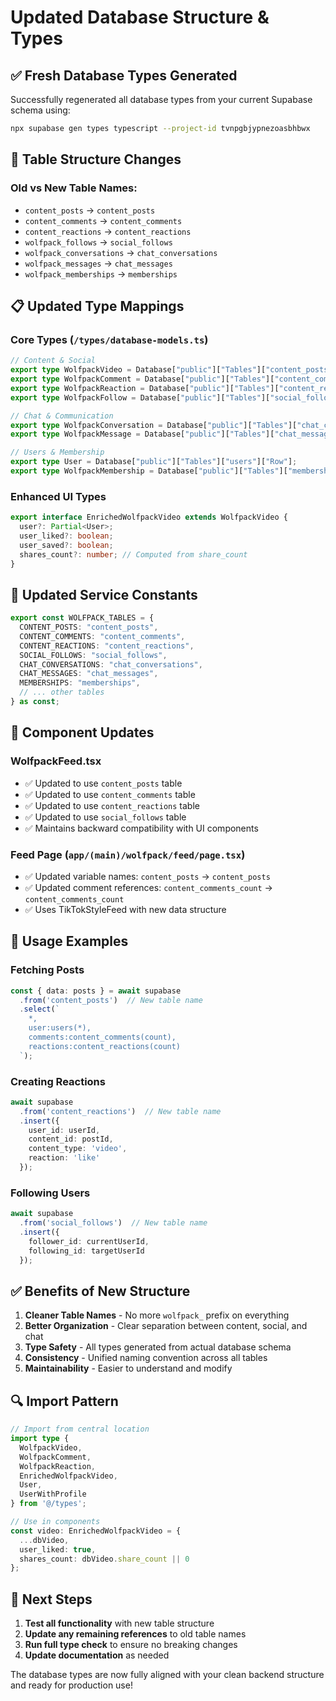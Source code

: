 # Updated Database Structure & Types

## ✅ Fresh Database Types Generated

Successfully regenerated all database types from your current Supabase schema using:
```bash
npx supabase gen types typescript --project-id tvnpgbjypnezoasbhbwx
```

## 🔄 Table Structure Changes

### Old vs New Table Names:
- `content_posts` → `content_posts`
- `content_comments` → `content_comments` 
- `content_reactions` → `content_reactions`
- `wolfpack_follows` → `social_follows`
- `wolfpack_conversations` → `chat_conversations`
- `wolfpack_messages` → `chat_messages`
- `wolfpack_memberships` → `memberships`

## 📋 Updated Type Mappings

### Core Types (`/types/database-models.ts`)
```typescript
// Content & Social
export type WolfpackVideo = Database["public"]["Tables"]["content_posts"]["Row"];
export type WolfpackComment = Database["public"]["Tables"]["content_comments"]["Row"];
export type WolfpackReaction = Database["public"]["Tables"]["content_reactions"]["Row"];
export type WolfpackFollow = Database["public"]["Tables"]["social_follows"]["Row"];

// Chat & Communication
export type WolfpackConversation = Database["public"]["Tables"]["chat_conversations"]["Row"];
export type WolfpackMessage = Database["public"]["Tables"]["chat_messages"]["Row"];

// Users & Membership
export type User = Database["public"]["Tables"]["users"]["Row"];
export type WolfpackMembership = Database["public"]["Tables"]["memberships"]["Row"];
```

### Enhanced UI Types
```typescript
export interface EnrichedWolfpackVideo extends WolfpackVideo {
  user?: Partial<User>;
  user_liked?: boolean;
  user_saved?: boolean;
  shares_count?: number; // Computed from share_count
}
```

## 🎯 Updated Service Constants

```typescript
export const WOLFPACK_TABLES = {
  CONTENT_POSTS: "content_posts",
  CONTENT_COMMENTS: "content_comments", 
  CONTENT_REACTIONS: "content_reactions",
  SOCIAL_FOLLOWS: "social_follows",
  CHAT_CONVERSATIONS: "chat_conversations",
  CHAT_MESSAGES: "chat_messages",
  MEMBERSHIPS: "memberships",
  // ... other tables
} as const;
```

## 🔧 Component Updates

### WolfpackFeed.tsx
- ✅ Updated to use `content_posts` table
- ✅ Updated to use `content_comments` table
- ✅ Updated to use `content_reactions` table
- ✅ Updated to use `social_follows` table
- ✅ Maintains backward compatibility with UI components

### Feed Page (`app/(main)/wolfpack/feed/page.tsx`)
- ✅ Updated variable names: `content_posts` → `content_posts`
- ✅ Updated comment references: `content_comments_count` → `content_comments_count`
- ✅ Uses TikTokStyleFeed with new data structure

## 📖 Usage Examples

### Fetching Posts
```typescript
const { data: posts } = await supabase
  .from('content_posts')  // New table name
  .select(`
    *,
    user:users(*),
    comments:content_comments(count),
    reactions:content_reactions(count)
  `);
```

### Creating Reactions
```typescript
await supabase
  .from('content_reactions')  // New table name
  .insert({
    user_id: userId,
    content_id: postId,
    content_type: 'video',
    reaction: 'like'
  });
```

### Following Users
```typescript
await supabase
  .from('social_follows')  // New table name
  .insert({
    follower_id: currentUserId,
    following_id: targetUserId
  });
```

## ✅ Benefits of New Structure

1. **Cleaner Table Names** - No more `wolfpack_` prefix on everything
2. **Better Organization** - Clear separation between content, social, and chat
3. **Type Safety** - All types generated from actual database schema
4. **Consistency** - Unified naming convention across all tables
5. **Maintainability** - Easier to understand and modify

## 🔍 Import Pattern

```typescript
// Import from central location
import type { 
  WolfpackVideo,
  WolfpackComment,
  WolfpackReaction,
  EnrichedWolfpackVideo,
  User,
  UserWithProfile 
} from '@/types';

// Use in components
const video: EnrichedWolfpackVideo = {
  ...dbVideo,
  user_liked: true,
  shares_count: dbVideo.share_count || 0
};
```

## 🚀 Next Steps

1. **Test all functionality** with new table structure
2. **Update any remaining references** to old table names
3. **Run full type check** to ensure no breaking changes
4. **Update documentation** as needed

The database types are now fully aligned with your clean backend structure and ready for production use!